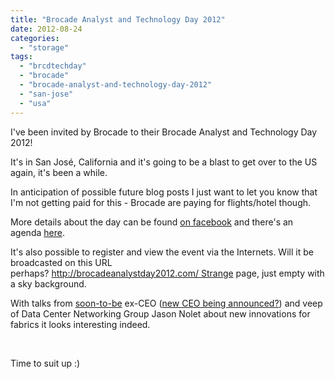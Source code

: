 ```yaml
---
title: "Brocade Analyst and Technology Day 2012"
date: 2012-08-24
categories: 
  - "storage"
tags: 
  - "brcdtechday"
  - "brocade"
  - "brocade-analyst-and-technology-day-2012"
  - "san-jose"
  - "usa"
---
```


I've been invited by Brocade to their Brocade Analyst and Technology Day 2012!

It's in San José, California and it's going to be a blast to get over to the US again, it's been a while.

In anticipation of possible future blog posts I just want to let you know that I'm not getting paid for this - Brocade are paying for flights/hotel though.

More details about the day can be found [on facebook](https://www.facebook.com/events/467575053272733/ "Brocade Analyst and Technology Day") and there's an agenda [here](http://bit.ly/MhwDEw. "agenda").

It's also possible to register and view the event via the Internets. Will it be broadcasted on this URL perhaps? http://brocadeanalystday2012.com/ Strange page, just empty with a sky background.

With talks from [soon-to-be](http://www.theregister.co.uk/2012/08/17/brocade_klayko_to_go/ "on el reg") ex-CEO ([new CEO being announced?](http://money.msn.com/top-stocks/post.aspx?post=f38b5073-95a8-4909-bf93-fa9c01a1b42a "on msn.com ...")) and veep of Data Center Networking Group Jason Nolet about new innovations for fabrics it looks interesting indeed.

 

Time to suit up :)
